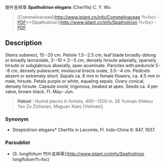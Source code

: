 矩叶吉祥草 **Spatholirion elegans** (Cherfils) C. Y. Wu

> [Commelinaceae](http://www.iplant.cn/info/Commelinaceae ?t=foc) - [PDF](http://iplant.cn/foc/pdf/Commelinaceae.pdf)>>[Spatholirion](http://www.iplant.cn/info/Spatholirion ?t=foc) - [PDF](http://www.iplant.cn/foc/pdf/Spatholirion.pdf)

## Description

Stems suberect, 15--20 cm. Petiole 1.5--2.5 cm; leaf blade broadly oblong or broadly lanceolate, 3--10 × 2--5 cm, densely hirsute adaxially, sparsely hirsute or subglabrous abaxially, apex acuminate. Panicles with peduncle 5--8 cm, densely pubescent; involucral bracts ovate, 3.5--4 cm. Pedicels absent or extremely short. Sepals ca. 8 mm in female flowers, ca. 4.5 mm in male, hirsute. Petals purple or white, equaling sepals. Ovary conical, densely hirsute. Capsule ovoid, trigonous, beaked at apex. Seeds ca. 4 per valve, brown-black. Fl. May--Jun.

> **Habait** : 
> Humid places in forests, 400--1200 m. SE Yunnan (Hekou Yao Zu Zizhixian, Maguan Xian) [Vietnam].

### Synonym
* Streptolirion elegans* Cherfils in Lecomte, Fl. Indo-Chine 6: 847. 1937.

### Parsublist

* [S.  longifolium  竹叶吉祥草](http://www.iplant.cn/info/Spatholirion longifolium?t=foc)

